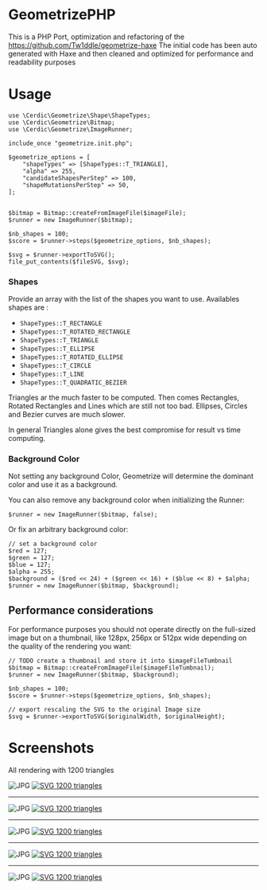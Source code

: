 # GeometrizePHP

This is a PHP Port, optimization and refactoring of the https://github.com/Tw1ddle/geometrize-haxe
The initial code has been auto generated with Haxe and then cleaned and optimized for performance and readability purposes

# Usage

```
use \Cerdic\Geometrize\Shape\ShapeTypes;
use \Cerdic\Geometrize\Bitmap;
use \Cerdic\Geometrize\ImageRunner;

include_once "geometrize.init.php";

$geometrize_options = [
	"shapeTypes" => [ShapeTypes::T_TRIANGLE],
	"alpha" => 255,
	"candidateShapesPerStep" => 100,
	"shapeMutationsPerStep" => 50,
];


$bitmap = Bitmap::createFromImageFile($imageFile);
$runner = new ImageRunner($bitmap);

$nb_shapes = 100;
$score = $runner->steps($geometrize_options, $nb_shapes);

$svg = $runner->exportToSVG();
file_put_contents($fileSVG, $svg);

```

### Shapes

Provide an array with the list of the shapes you want to use.
Availables shapes are :
* `ShapeTypes::T_RECTANGLE`
* `ShapeTypes::T_ROTATED_RECTANGLE`
* `ShapeTypes::T_TRIANGLE`
* `ShapeTypes::T_ELLIPSE`
* `ShapeTypes::T_ROTATED_ELLIPSE`
* `ShapeTypes::T_CIRCLE`
* `ShapeTypes::T_LINE`
* `ShapeTypes::T_QUADRATIC_BEZIER`

Triangles ar the much faster to be computed.
Then comes Rectangles, Rotated Rectangles and Lines which are still not too bad.
Ellipses, Circles and Bezier curves are much slower.

In general Triangles alone gives the best compromise for result vs time computing.


### Background Color

Not setting any background Color, Geometrize will determine the dominant color and use it as a background.

You can also remove any background color when initializing the Runner:
```
$runner = new ImageRunner($bitmap, false);
```

Or fix an arbitrary background color:

```
// set a background color
$red = 127;
$green = 127;
$blue = 127;
$alpha = 255;
$background = ($red << 24) + ($green << 16) + ($blue << 8) + $alpha;
$runner = new ImageRunner($bitmap, $background);
```

## Performance considerations

For performance purposes you should not operate directly on the full-sized image but on a thumbnail, 
like 128px, 256px or 512px wide depending on the quality of the rendering you want:

```
// TODO create a thumbnail and store it into $imageFileTumbnail
$bitmap = Bitmap::createFromImageFile($imageFileTumbnail);
$runner = new ImageRunner($bitmap, $background);

$nb_shapes = 100;
$score = $runner->steps($geometrize_options, $nb_shapes);

// export rescaling the SVG to the original Image size
$svg = $runner->exportToSVG($originalWidth, $originalHeight);

```


# Screenshots

All rendering with 1200 triangles


![JPG](https://raw.githubusercontent.com/Cerdic/geometrize-php/master/screenshots/screenshot-1.jpg)
[![SVG 1200 triangles](https://raw.githubusercontent.com/Cerdic/geometrize-php/master/screenshots/screenshot-1-geo.png)](https://github.com/Cerdic/geometrize-php/blob/master/screenshots/screenshot-1-geo.svg)

----

![JPG](https://raw.githubusercontent.com/Cerdic/geometrize-php/master/screenshots/screenshot-2.jpg)
[![SVG 1200 triangles](https://raw.githubusercontent.com/Cerdic/geometrize-php/master/screenshots/screenshot-2-geo.png)](https://github.com/Cerdic/geometrize-php/blob/master/screenshots/screenshot-1-geo.svg)

----

![JPG](https://raw.githubusercontent.com/Cerdic/geometrize-php/master/screenshots/screenshot-3.jpg)
[![SVG 1200 triangles](https://raw.githubusercontent.com/Cerdic/geometrize-php/master/screenshots/screenshot-3-geo.png)](https://github.com/Cerdic/geometrize-php/blob/master/screenshots/screenshot-3-geo.svg)

----

![JPG](https://raw.githubusercontent.com/Cerdic/geometrize-php/master/screenshots/screenshot-4.jpg)
[![SVG 1200 triangles](https://raw.githubusercontent.com/Cerdic/geometrize-php/master/screenshots/screenshot-4-geo.png)](https://github.com/Cerdic/geometrize-php/blob/master/screenshots/screenshot-4-geo.svg)

----

![JPG](https://raw.githubusercontent.com/Cerdic/geometrize-php/master/screenshots/screenshot-5.jpg)
[![SVG 1200 triangles](https://raw.githubusercontent.com/Cerdic/geometrize-php/master/screenshots/screenshot-5-geo.png)](https://github.com/Cerdic/geometrize-php/blob/master/screenshots/screenshot-5-geo.svg)


